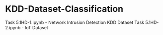 # KDD-Dataset-Classification

Task 5.1HD-1.ipynb - Network Intrusion Detection KDD Dataset
Task 5.1HD-2.ipynb - IoT Dataset
